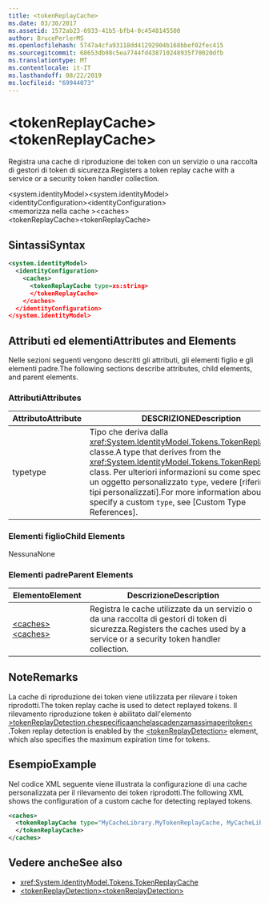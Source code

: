 ```yaml
---
title: <tokenReplayCache>
ms.date: 03/30/2017
ms.assetid: 1572ab23-6933-41b5-bfb4-0c4548145500
author: BrucePerlerMS
ms.openlocfilehash: 5747a4cfa93118dd41292904b168bbef02fec415
ms.sourcegitcommit: 68653db98c5ea7744fd438710248935f70020dfb
ms.translationtype: MT
ms.contentlocale: it-IT
ms.lasthandoff: 08/22/2019
ms.locfileid: "69944073"
---
```

# <a name="tokenreplaycache"></a><span data-ttu-id="ca4ba-101">\<tokenReplayCache></span><span class="sxs-lookup"><span data-stu-id="ca4ba-101">\<tokenReplayCache></span></span>
<span data-ttu-id="ca4ba-102">Registra una cache di riproduzione dei token con un servizio o una raccolta di gestori di token di sicurezza.</span><span class="sxs-lookup"><span data-stu-id="ca4ba-102">Registers a token replay cache with a service or a security token handler collection.</span></span>  
  
 <span data-ttu-id="ca4ba-103">\<system.identityModel></span><span class="sxs-lookup"><span data-stu-id="ca4ba-103">\<system.identityModel></span></span>  
<span data-ttu-id="ca4ba-104">\<identityConfiguration></span><span class="sxs-lookup"><span data-stu-id="ca4ba-104">\<identityConfiguration></span></span>  
<span data-ttu-id="ca4ba-105">\<memorizza nella cache ></span><span class="sxs-lookup"><span data-stu-id="ca4ba-105">\<caches></span></span>  
<span data-ttu-id="ca4ba-106">\<tokenReplayCache></span><span class="sxs-lookup"><span data-stu-id="ca4ba-106">\<tokenReplayCache></span></span>  
  
## <a name="syntax"></a><span data-ttu-id="ca4ba-107">Sintassi</span><span class="sxs-lookup"><span data-stu-id="ca4ba-107">Syntax</span></span>  
  
```xml  
<system.identityModel>  
  <identityConfiguration>  
    <caches>  
      <tokenReplayCache type=xs:string>  
      </tokenReplayCache>  
    </caches>  
  </identityConfiguration>  
</system.identityModel>  
```  
  
## <a name="attributes-and-elements"></a><span data-ttu-id="ca4ba-108">Attributi ed elementi</span><span class="sxs-lookup"><span data-stu-id="ca4ba-108">Attributes and Elements</span></span>  
 <span data-ttu-id="ca4ba-109">Nelle sezioni seguenti vengono descritti gli attributi, gli elementi figlio e gli elementi padre.</span><span class="sxs-lookup"><span data-stu-id="ca4ba-109">The following sections describe attributes, child elements, and parent elements.</span></span>  
  
### <a name="attributes"></a><span data-ttu-id="ca4ba-110">Attributi</span><span class="sxs-lookup"><span data-stu-id="ca4ba-110">Attributes</span></span>  
  
|<span data-ttu-id="ca4ba-111">Attributo</span><span class="sxs-lookup"><span data-stu-id="ca4ba-111">Attribute</span></span>|<span data-ttu-id="ca4ba-112">DESCRIZIONE</span><span class="sxs-lookup"><span data-stu-id="ca4ba-112">Description</span></span>|  
|---------------|-----------------|  
|<span data-ttu-id="ca4ba-113">type</span><span class="sxs-lookup"><span data-stu-id="ca4ba-113">type</span></span>|<span data-ttu-id="ca4ba-114">Tipo che deriva dalla <xref:System.IdentityModel.Tokens.TokenReplayCache> classe.</span><span class="sxs-lookup"><span data-stu-id="ca4ba-114">A type that derives from the <xref:System.IdentityModel.Tokens.TokenReplayCache> class.</span></span> <span data-ttu-id="ca4ba-115">Per ulteriori informazioni su come specificare un oggetto personalizzato `type`, vedere [riferimenti ai tipi personalizzati].</span><span class="sxs-lookup"><span data-stu-id="ca4ba-115">For more information about how to specify a custom `type`, see [Custom Type References].</span></span>
  
### <a name="child-elements"></a><span data-ttu-id="ca4ba-116">Elementi figlio</span><span class="sxs-lookup"><span data-stu-id="ca4ba-116">Child Elements</span></span>  
 <span data-ttu-id="ca4ba-117">Nessuna</span><span class="sxs-lookup"><span data-stu-id="ca4ba-117">None</span></span>  
  
### <a name="parent-elements"></a><span data-ttu-id="ca4ba-118">Elementi padre</span><span class="sxs-lookup"><span data-stu-id="ca4ba-118">Parent Elements</span></span>  
  
|<span data-ttu-id="ca4ba-119">Elemento</span><span class="sxs-lookup"><span data-stu-id="ca4ba-119">Element</span></span>|<span data-ttu-id="ca4ba-120">Descrizione</span><span class="sxs-lookup"><span data-stu-id="ca4ba-120">Description</span></span>|  
|-------------|-----------------|  
|[<span data-ttu-id="ca4ba-121">\<caches></span><span class="sxs-lookup"><span data-stu-id="ca4ba-121">\<caches></span></span>](caches.md)|<span data-ttu-id="ca4ba-122">Registra le cache utilizzate da un servizio o da una raccolta di gestori di token di sicurezza.</span><span class="sxs-lookup"><span data-stu-id="ca4ba-122">Registers the caches used by a service or a security token handler collection.</span></span>|  
  
## <a name="remarks"></a><span data-ttu-id="ca4ba-123">Note</span><span class="sxs-lookup"><span data-stu-id="ca4ba-123">Remarks</span></span>  
 <span data-ttu-id="ca4ba-124">La cache di riproduzione dei token viene utilizzata per rilevare i token riprodotti.</span><span class="sxs-lookup"><span data-stu-id="ca4ba-124">The token replay cache is used to detect replayed tokens.</span></span> <span data-ttu-id="ca4ba-125">Il rilevamento riproduzione token è abilitato dall'elemento [ >tokenReplayDetection,chespecificaanchelascadenzamassimaperitoken\<](tokenreplaydetection.md) .</span><span class="sxs-lookup"><span data-stu-id="ca4ba-125">Token replay detection is enabled by the [\<tokenReplayDetection>](tokenreplaydetection.md) element, which also specifies the maximum expiration time for tokens.</span></span>  
  
## <a name="example"></a><span data-ttu-id="ca4ba-126">Esempio</span><span class="sxs-lookup"><span data-stu-id="ca4ba-126">Example</span></span>  
 <span data-ttu-id="ca4ba-127">Nel codice XML seguente viene illustrata la configurazione di una cache personalizzata per il rilevamento dei token riprodotti.</span><span class="sxs-lookup"><span data-stu-id="ca4ba-127">The following XML shows the configuration of a custom cache for detecting replayed tokens.</span></span>  
  
```xml  
<caches>  
  <tokenReplayCache type="MyCacheLibrary.MyTokenReplayCache, MyCacheLibrary">  
  </tokenReplayCache>  
</caches>  
```  
  
## <a name="see-also"></a><span data-ttu-id="ca4ba-128">Vedere anche</span><span class="sxs-lookup"><span data-stu-id="ca4ba-128">See also</span></span>

- <xref:System.IdentityModel.Tokens.TokenReplayCache>
- [<span data-ttu-id="ca4ba-129">\<tokenReplayDetection></span><span class="sxs-lookup"><span data-stu-id="ca4ba-129">\<tokenReplayDetection></span></span>](tokenreplaydetection.md)
